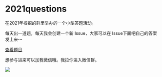 # 2021questions

在2021年校招的群里举办的一个小型答题活动。

每天出一道题，每天我会创建一个新 Issue，大家可以在 Issue下面吧自己的答案发上来～

[查看题目](https://github.com/SlashLabTeam/2021questions/issues)


想参与进来可以加我微信哦。我拉你进入微信群。

![](https://src.fanmingfei.com/tool/5bfc48701e8e7208a1a62b8305b3adfe.jpg?imageView2/0/q/48|imageslim)
